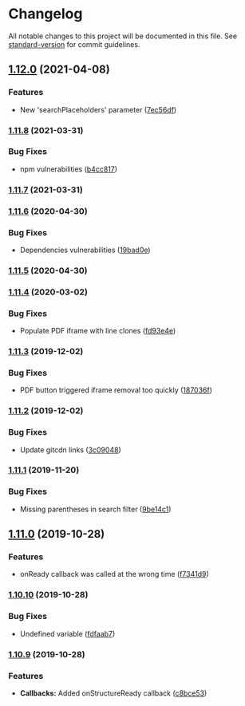 # Changelog

All notable changes to this project will be documented in this file. See [standard-version](https://github.com/conventional-changelog/standard-version) for commit guidelines.

## [1.12.0](https://github.com/Zenoo/ajaxTable/compare/v1.11.8...v1.12.0) (2021-04-08)


### Features

* New 'searchPlaceholders' parameter ([7ec56df](https://github.com/Zenoo/ajaxTable/commit/7ec56df502deaeb0f9ca88cd659a7ab42aa2117e))

### [1.11.8](https://github.com/Zenoo/ajaxTable/compare/v1.11.7...v1.11.8) (2021-03-31)


### Bug Fixes

* npm vulnerabilities ([b4cc817](https://github.com/Zenoo/ajaxTable/commit/b4cc817ba7beb89ee3c0c31a239170f869f161a4))

### [1.11.7](https://github.com/Zenoo/ajaxTable/compare/v1.11.6...v1.11.7) (2021-03-31)

### [1.11.6](https://github.com/Zenoo/ajaxTable/compare/v1.11.5...v1.11.6) (2020-04-30)


### Bug Fixes

* Dependencies vulnerabilities ([19bad0e](https://github.com/Zenoo/ajaxTable/commit/19bad0e2871df7d67cc6984d7c0ecae59f18282d))

### [1.11.5](https://github.com/Zenoo/ajaxTable/compare/v1.11.4...v1.11.5) (2020-04-30)

### [1.11.4](https://github.com/Zenoo/ajaxTable/compare/v1.11.3...v1.11.4) (2020-03-02)


### Bug Fixes

* Populate PDF iframe with line clones ([fd93e4e](https://github.com/Zenoo/ajaxTable/commit/fd93e4e1ec530906829c1eaabe6b83af18366a68))

### [1.11.3](https://github.com/Zenoo/ajaxTable/compare/v1.11.2...v1.11.3) (2019-12-02)


### Bug Fixes

* PDF button triggered iframe removal too quickly ([187036f](https://github.com/Zenoo/ajaxTable/commit/187036f6956ea7fcd768ac8ed4ee723e95154e5f))

### [1.11.2](https://github.com/Zenoo/ajaxTable/compare/v1.11.1...v1.11.2) (2019-12-02)


### Bug Fixes

* Update gitcdn links ([3c09048](https://github.com/Zenoo/ajaxTable/commit/3c09048c8698306624f59e381485fc694ced6b3e))

### [1.11.1](https://github.com/Zenoo/ajaxTable/compare/v1.11.0...v1.11.1) (2019-11-20)


### Bug Fixes

* Missing parentheses in search filter ([9be14c1](https://github.com/Zenoo/ajaxTable/commit/9be14c10937d37d2d5016b18d884042b27fdb435))

## [1.11.0](https://github.com/Zenoo/ajaxTable/compare/v1.10.10...v1.11.0) (2019-10-28)


### Features

* onReady callback was called at the wrong time ([f7341d9](https://github.com/Zenoo/ajaxTable/commit/f7341d96844969ee777f46c7b5d27faad5d93ec0))

### [1.10.10](https://github.com/Zenoo/ajaxTable/compare/v1.10.9...v1.10.10) (2019-10-28)


### Bug Fixes

* Undefined variable ([fdfaab7](https://github.com/Zenoo/ajaxTable/commit/fdfaab760fbb001bb88d715d3632cadcc8a08ec5))

### [1.10.9](https://github.com/Zenoo/ajaxTable/compare/v1.10.8...v1.10.9) (2019-10-28)


### Features

* **Callbacks:** Added onStructureReady callback ([c8bce53](https://github.com/Zenoo/ajaxTable/commit/c8bce53112231d4cb5f5b23799d8575559a9fe0e))

